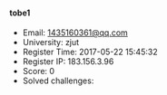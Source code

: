 #### tobe1  

* Email: 1435160361@qq.com  
* University: zjut  
* Register Time: 2017-05-22 15:45:32  
* Register IP: 183.156.3.96  
* Score: 0  
* Solved challenges: 
